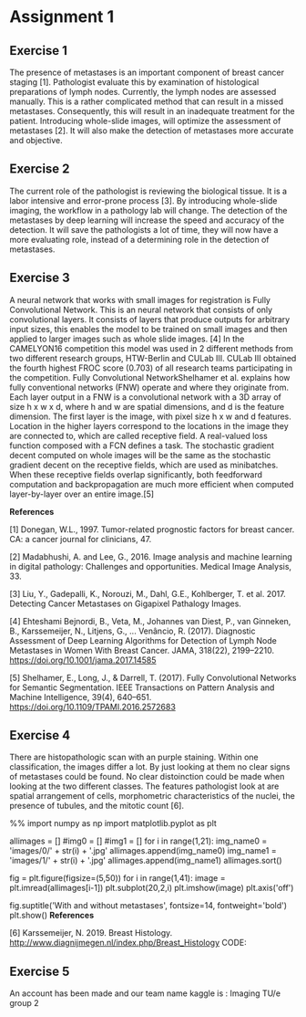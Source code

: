 # Assignment 1
## Exercise 1
The presence of metastases is an important component of breast cancer staging [1]. Pathologist evaluate this by examination of histological preparations of lymph nodes. Currently, the lymph nodes are assessed manually. This is a rather complicated method that can result in a missed metastases. Consequently, this will result in an inadequate treatment for the patient. Introducing whole-slide images, will optimize the assessment of metastases [2]. It will also make the detection of metastases more accurate and objective. 
## Exercise 2
The current role of the pathologist is reviewing the biological tissue. It is a labor intensive and error-prone process [3]. By introducing whole-slide imaging, the workflow in a pathology lab will change. The detection of the metastases by deep learning will increase the speed and accuracy of the detection. It will save the pathologists a lot of time, they will now have a more evaluating role, instead of a determining role in the detection of metastases.
## Exercise 3
A neural network that works with small images for registration is Fully Convolutional Network. This is an neural network that consists of only convolutional layers. It consists of layers that produce outputs for arbitrary input sizes, this enables the model to be trained on small images and then applied to larger images such as whole slide images. [4] In the CAMELYON16 competition this model was used in 2 different methods from two different research groups, HTW-Berlin and CULab III. CULab III obtained the fourth highest FROC score (0.703) of all research teams participating in the competition.  Fully Convolutional NetworkShelhamer et al. explains how fully conventional networks (FNW) operate and where they originate from. Each layer output in a FNW is a convolutional network with a 3D array of size h x w x d, where h and w are spatial dimensions, and d is the feature dimension. The first layer is the image, with pixel size h x w and d features. Location in the higher layers correspond to the locations in the image they are connected to, which are called receptive field. A real-valued loss function composed with a FCN defines a task. The stochastic gradient decent computed on whole images will be the same as the stochastic gradient decent on the receptive fields, which are used as minibatches. When these receptive fields overlap significantly, both feedforward computation and backpropagation are much more efficient when computed layer-by-layer over an entire image.[5]


**References**

[1] Donegan, W.L., 1997. Tumor-related prognostic factors for breast cancer. CA: a cancer journal for clinicians, 47.

[2] Madabhushi, A. and Lee, G., 2016. Image analysis and machine learning in digital pathology: Challenges and opportunities. Medical Image Analysis, 33.

[3] Liu, Y., Gadepalli, K., Norouzi, M., Dahl, G.E., Kohlberger, T. et al. 2017. Detecting Cancer Metastases on Gigapixel Pathalogy Images. 

[4] Ehteshami Bejnordi, B., Veta, M., Johannes van Diest, P., van Ginneken, B., Karssemeijer, N., Litjens, G., ... Venâncio, R. (2017). Diagnostic Assessment of Deep Learning Algorithms for Detection of Lymph Node Metastases in Women With Breast Cancer. JAMA, 318(22), 2199–2210. https://doi.org/10.1001/jama.2017.14585

[5] Shelhamer, E., Long, J., & Darrell, T. (2017). Fully Convolutional Networks for Semantic Segmentation. IEEE Transactions on Pattern Analysis and Machine Intelligence, 39(4), 640–651. https://doi.org/10.1109/TPAMI.2016.2572683

## Exercise 4
There are histopathologic scan with an purple staining. Within one classification, the images differ a lot. By just looking at them no clear signs of metastases could be found. No clear distoinction could be made when looking at the two different classes. The features pathologist look at are spatial arrangement of cells, morphometric characteristics of the nuclei, the presence of tubules, and the mitotic count [6]. 

%%
import numpy as np 
import matplotlib.pyplot as plt 

allimages = []
#img0 = []
#img1 = []
for i in range(1,21):
    img_name0 = 'images/0/' + str(i) + '.jpg'
    allimages.append(img_name0) 
    img_name1 = 'images/1/' + str(i) + '.jpg'
    allimages.append(img_name1)
    allimages.sort()

fig = plt.figure(figsize=(5,50))
for i in range(1,41):
    image = plt.imread(allimages[i-1])
    plt.subplot(20,2,i)
    plt.imshow(image)
    plt.axis('off')

fig.suptitle('With and without metastases', fontsize=14, fontweight='bold')
plt.show()
**References**

[6] Karssemeijer, N. 2019. Breast Histology. http://www.diagnijmegen.nl/index.php/Breast_Histology
CODE:




## Exercise 5
An account has been made and our team name kaggle is : Imaging TU/e group 2

